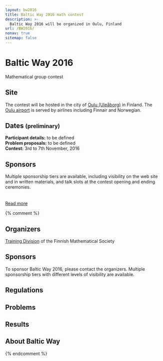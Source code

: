 ```yaml
---
layout: bw2016
title: Baltic Way 2016 math contest
description: >-
  Baltic Way 2016 will be organized in Oulu, Finland
url: /BW2016/
nonav: true
sitemap: false
---
```


<div class="jumbotron"><div class="container">
<h1>Baltic Way 2016</h1>
<p>Mathematical group contest</p>
</div></div>

<div class="container"><div class="row">
<div class="container col-xs-12 col-sm-4">

<h2>Site</h2>
<p>
The contest will be hosted in the city of
<a href="http://www.ouka.fi/oulu/english">Oulu (Uleåborg)</a> in Finland.
The <a href="https://en.wikipedia.org/wiki/Oulu_Airport">Oulu airport</a> is served by airlines
including Finnair and Norwegian.
</p></div>

<div class="col-xs-12 col-sm-4 container">
<h2>Dates <small>(preliminary)</small></h2>
<p>
<b>Participant details:</b> to be defined<br>
<b>Problem proposals:</b> to be defined<br>
<b>Contest:</b> 3rd to 7th November, 2016
</p></div>

<div class="container col-xs-12 col-sm-4">
<h2>Sponsors</h2>
<p>Multiple sponsorship tiers are available,
including visibility on the web site and in written materials,
and talk slots at the contest opening and ending ceremonies.</p>
</div>
</div>

<div class="row"> 
<div class="container col-xs-1" style="margin-top: 35px">
<a href="about/" class="btn btn-primary">Read more</a>
</div></div>


{% comment %}
## Organizers

[Training Division](/english/) of the Finnish Mathematical Society


<div class="alert alert-info" role="alert">
<h2>Sponsors</h2>
<p>
To sponsor Baltic Way 2016, please <!-- a href="mailto:" -->contact the organizers<!-- /a -->.
Multiple sponsorship tiers with different levels of visibility are available.</p>

</div>


## Regulations

## Problems

## Results

## About Baltic Way
{% endcomment %}
